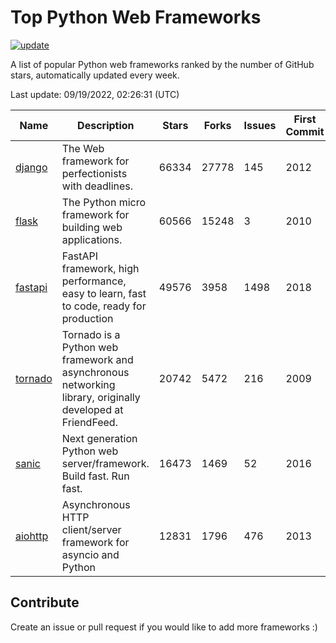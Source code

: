 # Top Python Web Frameworks

[![update](https://github.com/sunnysid3up/python-web-frameworks/actions/workflows/update.yml/badge.svg)](https://github.com/sunnysid3up/python-web-frameworks/actions/workflows/update.yml)

A list of popular Python web frameworks ranked by the number of GitHub stars, automatically updated every week.

Last update: 09/19/2022, 02:26:31 (UTC)

| Name          | Description          | Stars                     | Forks          | Issues               | First Commit        | Last Commit         |
|---------------|----------------------|---------------------------|----------------|----------------------|---------------------|---------------------|
| [django](https://github.com/django/django) | The Web framework for perfectionists with deadlines. | 66334 | 27778 | 145 | 2012 | 2022-09-18 |
| [flask](https://github.com/pallets/flask) | The Python micro framework for building web applications. | 60566 | 15248 | 3 | 2010 | 2022-09-19 |
| [fastapi](https://github.com/tiangolo/fastapi) | FastAPI framework, high performance, easy to learn, fast to code, ready for production | 49576 | 3958 | 1498 | 2018 | 2022-09-19 |
| [tornado](https://github.com/tornadoweb/tornado) | Tornado is a Python web framework and asynchronous networking library, originally developed at FriendFeed. | 20742 | 5472 | 216 | 2009 | 2022-09-17 |
| [sanic](https://github.com/sanic-org/sanic) | Next generation Python web server/framework. Build fast. Run fast. | 16473 | 1469 | 52 | 2016 | 2022-09-18 |
| [aiohttp](https://github.com/aio-libs/aiohttp) | Asynchronous HTTP client/server framework for asyncio and Python | 12831 | 1796 | 476 | 2013 | 2022-09-18 |

## Contribute 

Create an issue or pull request if you would like to add more frameworks :)